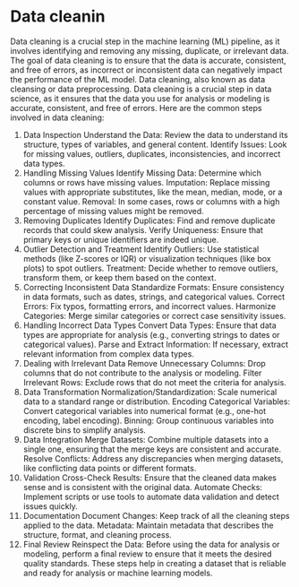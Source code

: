 # Data cleanin
Data cleaning is a crucial step in the machine learning (ML) pipeline, as it involves identifying and removing any missing, duplicate, or irrelevant data.
The goal of data cleaning is to ensure that the data is accurate, consistent, and free of errors, as incorrect or inconsistent data can negatively impact the performance of the ML model.
Data cleaning, also known as data cleansing or data preprocessing.
Data cleaning is a crucial step in data science, as it ensures that the data you use for analysis or modeling is accurate, consistent, and free of errors. Here are the common steps involved in data cleaning:

1. Data Inspection
Understand the Data: Review the data to understand its structure, types of variables, and general content.
Identify Issues: Look for missing values, outliers, duplicates, inconsistencies, and incorrect data types.
2. Handling Missing Values
Identify Missing Data: Determine which columns or rows have missing values.
Imputation: Replace missing values with appropriate substitutes, like the mean, median, mode, or a constant value.
Removal: In some cases, rows or columns with a high percentage of missing values might be removed.
3. Removing Duplicates
Identify Duplicates: Find and remove duplicate records that could skew analysis.
Verify Uniqueness: Ensure that primary keys or unique identifiers are indeed unique.
4. Outlier Detection and Treatment
Identify Outliers: Use statistical methods (like Z-scores or IQR) or visualization techniques (like box plots) to spot outliers.
Treatment: Decide whether to remove outliers, transform them, or keep them based on the context.
5. Correcting Inconsistent Data
Standardize Formats: Ensure consistency in data formats, such as dates, strings, and categorical values.
Correct Errors: Fix typos, formatting errors, and incorrect values.
Harmonize Categories: Merge similar categories or correct case sensitivity issues.
6. Handling Incorrect Data Types
Convert Data Types: Ensure that data types are appropriate for analysis (e.g., converting strings to dates or categorical values).
Parse and Extract Information: If necessary, extract relevant information from complex data types.
7. Dealing with Irrelevant Data
Remove Unnecessary Columns: Drop columns that do not contribute to the analysis or modeling.
Filter Irrelevant Rows: Exclude rows that do not meet the criteria for analysis.
8. Data Transformation
Normalization/Standardization: Scale numerical data to a standard range or distribution.
Encoding Categorical Variables: Convert categorical variables into numerical format (e.g., one-hot encoding, label encoding).
Binning: Group continuous variables into discrete bins to simplify analysis.
9. Data Integration
Merge Datasets: Combine multiple datasets into a single one, ensuring that the merge keys are consistent and accurate.
Resolve Conflicts: Address any discrepancies when merging datasets, like conflicting data points or different formats.
10. Validation
Cross-Check Results: Ensure that the cleaned data makes sense and is consistent with the original data.
Automate Checks: Implement scripts or use tools to automate data validation and detect issues quickly.
11. Documentation
Document Changes: Keep track of all the cleaning steps applied to the data.
Metadata: Maintain metadata that describes the structure, format, and cleaning process.
12. Final Review
Reinspect the Data: Before using the data for analysis or modeling, perform a final review to ensure that it meets the desired quality standards.
These steps help in creating a dataset that is reliable and ready for analysis or machine learning models.
